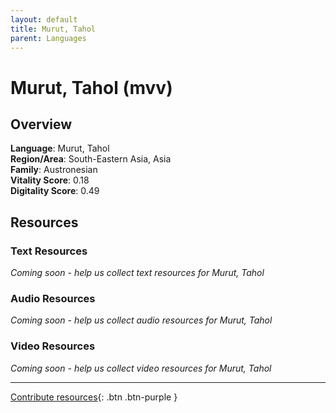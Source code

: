 ```yaml
---
layout: default
title: Murut, Tahol
parent: Languages
---
```


# Murut, Tahol (mvv)

## Overview

**Language**: Murut, Tahol  
**Region/Area**: South-Eastern Asia, Asia  
**Family**: Austronesian  
**Vitality Score**: 0.18  
**Digitality Score**: 0.49  

## Resources

### Text Resources
*Coming soon - help us collect text resources for Murut, Tahol*

### Audio Resources
*Coming soon - help us collect audio resources for Murut, Tahol*

### Video Resources
*Coming soon - help us collect video resources for Murut, Tahol*

---

[Contribute resources](https://fairtrain.github.io/){: .btn .btn-purple }
